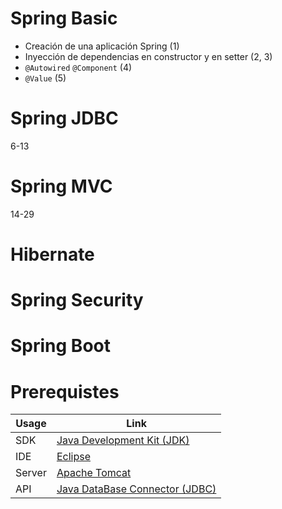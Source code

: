 # Spring Basic
* Creación de una aplicación Spring (1)
* Inyección de dependencias en constructor y en setter (2, 3)
* `@Autowired` `@Component` (4)
* `@Value` (5)

# Spring JDBC
6-13
# Spring MVC
14-29
# Hibernate
# Spring Security
# Spring Boot

# Prerequistes
Usage     | Link
---       | ---
SDK | [Java Development Kit (JDK)](https://github.com/angular)
IDE | [Eclipse](https://github.com/angular)
Server | [Apache Tomcat](https://github.com/angular)
API | [Java DataBase Connector (JDBC)](https://github.com/angular)




